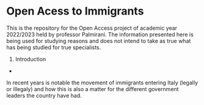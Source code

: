 # Open Acess to Immigrants

This is the repository for the Open Access project of academic year 2022/2023 held by professor Palmirani.
The information presented here is being used for studying reasons and does not intend to take as true what has being studied for true specialists.

1. Introduction
-
In recent years is notable the movement of immigrants entering Italy (legally or illegaly) and how this is also a matter for the different government leaders the country have had.